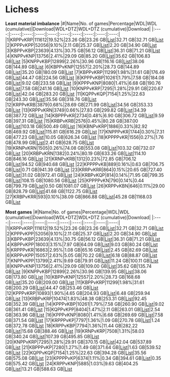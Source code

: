 # Lichess

**Least material imbalance**
|#|Name|No. of games|Percentage|WDL|WDL (cumulative)|Download|WDL+DTZ|WDL+DTZ (cumulative)|Download|
|:----:|:----:|:----:|:----:|:----:|:----:|:----:|:----:|:----:|:----:|
|1|KRPPvKRP|111612|19.52%|23.26 GB|23.26 GB|[List](../download_lists/lichess/material_diff/top-1-wdl.txt)|32.71 GB|32.71 GB|[List](../download_lists/lichess/material_diff/top-1-wdl-dtz.txt)
|2|KPPPvKPP|52056|9.10%|2.11 GB|25.37 GB|[List](../download_lists/lichess/material_diff/top-2-wdl.txt)|2.20 GB|34.90 GB|[List](../download_lists/lichess/material_diff/top-2-wdl-dtz.txt)
|3|KBPPvKBP|23639|4.13%|30.75 GB|56.12 GB|[List](../download_lists/lichess/material_diff/top-3-wdl.txt)|36.31 GB|71.21 GB|[List](../download_lists/lichess/material_diff/top-3-wdl-dtz.txt)
|4|KNPPvKNP|13756|2.41%|29.09 GB|85.20 GB|[List](../download_lists/lichess/material_diff/top-4-wdl.txt)|35.62 GB|106.83 GB|[List](../download_lists/lichess/material_diff/top-4-wdl-dtz.txt)
|5|KNPPvKBP|12899|2.26%|30.96 GB|116.16 GB|[List](../download_lists/lichess/material_diff/top-5-wdl.txt)|38.06 GB|144.89 GB|[List](../download_lists/lichess/material_diff/top-5-wdl-dtz.txt)
|6|KBPPvKNP|12557|2.20%|28.73 GB|144.89 GB|[List](../download_lists/lichess/material_diff/top-6-wdl.txt)|35.20 GB|180.09 GB|[List](../download_lists/lichess/material_diff/top-6-wdl-dtz.txt)
|7|KBPPvKRP|11299|1.98%|31.61 GB|176.49 GB|[List](../download_lists/lichess/material_diff/top-7-wdl.txt)|44.47 GB|224.56 GB|[List](../download_lists/lichess/material_diff/top-7-wdl-dtz.txt)
|8|KPPPvKBP|10261|1.79%|7.58 GB|184.08 GB|[List](../download_lists/lichess/material_diff/top-8-wdl.txt)|9.02 GB|233.58 GB|[List](../download_lists/lichess/material_diff/top-8-wdl-dtz.txt)
|9|KPPPvKNP|8080|1.41%|6.68 GB|190.76 GB|[List](../download_lists/lichess/material_diff/top-9-wdl.txt)|7.58 GB|241.16 GB|[List](../download_lists/lichess/material_diff/top-9-wdl-dtz.txt)
|10|KNPPvKRP|7295|1.28%|29.91 GB|220.67 GB|[List](../download_lists/lichess/material_diff/top-10-wdl.txt)|42.04 GB|283.20 GB|[List](../download_lists/lichess/material_diff/top-10-wdl-dtz.txt)
|11|KQPPvKQP|7154|1.25%|22.63 GB|243.30 GB|[List](../download_lists/lichess/material_diff/top-11-wdl.txt)|35.56 GB|318.76 GB|[List](../download_lists/lichess/material_diff/top-11-wdl-dtz.txt)
|12|KRPPvKRB|3879|0.68%|28.69 GB|271.99 GB|[List](../download_lists/lichess/material_diff/top-12-wdl.txt)|34.56 GB|353.33 GB|[List](../download_lists/lichess/material_diff/top-12-wdl-dtz.txt)
|13|KRPPvKRN|3749|0.66%|27.83 GB|299.82 GB|[List](../download_lists/lichess/material_diff/top-13-wdl.txt)|34.39 GB|387.72 GB|[List](../download_lists/lichess/material_diff/top-13-wdl-dtz.txt)
|14|KBPPPvKR|2734|0.48%|6.90 GB|306.72 GB|[List](../download_lists/lichess/material_diff/top-14-wdl.txt)|9.59 GB|397.31 GB|[List](../download_lists/lichess/material_diff/top-14-wdl-dtz.txt)
|15|KRBPvKRB|2576|0.45%|80.28 GB|387.00 GB|[List](../download_lists/lichess/material_diff/top-15-wdl.txt)|103.18 GB|500.49 GB|[List](../download_lists/lichess/material_diff/top-15-wdl-dtz.txt)
|16|KBNPvKRP|1886|0.33%|82.92 GB|469.92 GB|[List](../download_lists/lichess/material_diff/top-16-wdl.txt)|115.81 GB|616.29 GB|[List](../download_lists/lichess/material_diff/top-16-wdl-dtz.txt)
|17|KNPPPvKR|1744|0.30%|7.31 GB|477.23 GB|[List](../download_lists/lichess/material_diff/top-17-wdl.txt)|10.05 GB|626.34 GB|[List](../download_lists/lichess/material_diff/top-17-wdl-dtz.txt)
|18|KPPPPvKR|1556|0.27%|1.76 GB|478.99 GB|[List](../download_lists/lichess/material_diff/top-18-wdl.txt)|2.41 GB|628.75 GB|[List](../download_lists/lichess/material_diff/top-18-wdl-dtz.txt)
|19|KRNPvKRN|1505|0.26%|74.08 GB|553.08 GB|[List](../download_lists/lichess/material_diff/top-19-wdl.txt)|103.32 GB|732.07 GB|[List](../download_lists/lichess/material_diff/top-19-wdl-dtz.txt)
|20|KRBPvKRN|1382|0.24%|80.19 GB|633.26 GB|[List](../download_lists/lichess/material_diff/top-20-wdl.txt)|114.10 GB|846.16 GB|[List](../download_lists/lichess/material_diff/top-20-wdl-dtz.txt)
|21|KRNPvKRB|1312|0.23%|72.85 GB|706.12 GB|[List](../download_lists/lichess/material_diff/top-21-wdl.txt)|94.52 GB|940.68 GB|[List](../download_lists/lichess/material_diff/top-21-wdl-dtz.txt)
|22|KPPPPvKB|889|0.16%|0.63 GB|706.75 GB|[List](../download_lists/lichess/material_diff/top-22-wdl.txt)|0.71 GB|941.39 GB|[List](../download_lists/lichess/material_diff/top-22-wdl-dtz.txt)
|23|KRRPvKRR|864|0.15%|20.65 GB|727.40 GB|[List](../download_lists/lichess/material_diff/top-23-wdl.txt)|31.02 GB|972.41 GB|[List](../download_lists/lichess/material_diff/top-23-wdl-dtz.txt)
|24|KRBPvKQP|814|0.14%|71.95 GB|799.35 GB|[List](../download_lists/lichess/material_diff/top-24-wdl.txt)|108.15 GB|1080.56 GB|[List](../download_lists/lichess/material_diff/top-24-wdl-dtz.txt)
|25|KPPPPvKN|790|0.14%|0.44 GB|799.79 GB|[List](../download_lists/lichess/material_diff/top-25-wdl.txt)|0.50 GB|1081.07 GB|[List](../download_lists/lichess/material_diff/top-25-wdl-dtz.txt)
|26|KRPPvKBN|646|0.11%|29.00 GB|828.79 GB|[List](../download_lists/lichess/material_diff/top-26-wdl.txt)|41.68 GB|1122.75 GB|[List](../download_lists/lichess/material_diff/top-26-wdl-dtz.txt)
|27|KRBPvKRR|593|0.10%|38.09 GB|866.88 GB|[List](../download_lists/lichess/material_diff/top-27-wdl.txt)|45.28 GB|1168.03 GB|[List](../download_lists/lichess/material_diff/top-27-wdl-dtz.txt)
<br />

**Most games**
|#|Name|No. of games|Percentage|WDL|WDL (cumulative)|Download|WDL+DTZ|WDL+DTZ (cumulative)|Download|
|:----:|:----:|:----:|:----:|:----:|:----:|:----:|:----:|:----:|:----:|
|1|KRPPvKRP|111612|19.52%|23.26 GB|23.26 GB|[List](../download_lists/lichess/most_games/top-1-wdl.txt)|32.71 GB|32.71 GB|[List](../download_lists/lichess/most_games/top-1-wdl-dtz.txt)
|2|KPPPvKPP|52056|9.10%|2.11 GB|25.37 GB|[List](../download_lists/lichess/most_games/top-2-wdl.txt)|2.20 GB|34.90 GB|[List](../download_lists/lichess/most_games/top-2-wdl-dtz.txt)
|3|KBPPvKBP|23639|4.13%|30.75 GB|56.12 GB|[List](../download_lists/lichess/most_games/top-3-wdl.txt)|36.31 GB|71.21 GB|[List](../download_lists/lichess/most_games/top-3-wdl-dtz.txt)
|4|KBPPvKPP|18003|3.15%|7.97 GB|64.09 GB|[List](../download_lists/lichess/most_games/top-4-wdl.txt)|9.03 GB|80.24 GB|[List](../download_lists/lichess/most_games/top-4-wdl-dtz.txt)
|5|KRPPPvKR|16863|2.95%|1.08 GB|65.16 GB|[List](../download_lists/lichess/most_games/top-5-wdl.txt)|2.45 GB|82.69 GB|[List](../download_lists/lichess/most_games/top-5-wdl-dtz.txt)
|6|KRPPvKPP|15057|2.63%|5.05 GB|70.22 GB|[List](../download_lists/lichess/most_games/top-6-wdl.txt)|6.18 GB|88.87 GB|[List](../download_lists/lichess/most_games/top-6-wdl-dtz.txt)
|7|KNPPvKPP|13799|2.41%|9.69 GB|79.91 GB|[List](../download_lists/lichess/most_games/top-7-wdl.txt)|11.24 GB|100.11 GB|[List](../download_lists/lichess/most_games/top-7-wdl-dtz.txt)
|8|KNPPvKNP|13756|2.41%|29.09 GB|109.00 GB|[List](../download_lists/lichess/most_games/top-8-wdl.txt)|35.62 GB|135.74 GB|[List](../download_lists/lichess/most_games/top-8-wdl-dtz.txt)
|9|KNPPvKBP|12899|2.26%|30.96 GB|139.95 GB|[List](../download_lists/lichess/most_games/top-9-wdl.txt)|38.06 GB|173.80 GB|[List](../download_lists/lichess/most_games/top-9-wdl-dtz.txt)
|10|KBPPvKNP|12557|2.20%|28.73 GB|168.68 GB|[List](../download_lists/lichess/most_games/top-10-wdl.txt)|35.20 GB|209.00 GB|[List](../download_lists/lichess/most_games/top-10-wdl-dtz.txt)
|11|KBPPvKRP|11299|1.98%|31.61 GB|200.29 GB|[List](../download_lists/lichess/most_games/top-11-wdl.txt)|44.47 GB|253.46 GB|[List](../download_lists/lichess/most_games/top-11-wdl-dtz.txt)
|12|KPPPvKRP|10893|1.90%|4.65 GB|204.93 GB|[List](../download_lists/lichess/most_games/top-12-wdl.txt)|6.48 GB|259.94 GB|[List](../download_lists/lichess/most_games/top-12-wdl-dtz.txt)
|13|KRBPvKRP|10474|1.83%|48.38 GB|253.31 GB|[List](../download_lists/lichess/most_games/top-13-wdl.txt)|92.45 GB|352.39 GB|[List](../download_lists/lichess/most_games/top-13-wdl-dtz.txt)
|14|KPPPvKBP|10261|1.79%|7.58 GB|260.90 GB|[List](../download_lists/lichess/most_games/top-14-wdl.txt)|9.02 GB|361.41 GB|[List](../download_lists/lichess/most_games/top-14-wdl-dtz.txt)
|15|KQPPvKPP|8404|1.47%|2.11 GB|263.01 GB|[List](../download_lists/lichess/most_games/top-15-wdl.txt)|2.54 GB|363.96 GB|[List](../download_lists/lichess/most_games/top-15-wdl-dtz.txt)
|16|KPPPvKNP|8080|1.41%|6.68 GB|269.69 GB|[List](../download_lists/lichess/most_games/top-16-wdl.txt)|7.58 GB|371.54 GB|[List](../download_lists/lichess/most_games/top-16-wdl-dtz.txt)
|17|KRPPPvKP|7797|1.36%|1.09 GB|270.78 GB|[List](../download_lists/lichess/most_games/top-17-wdl.txt)|1.24 GB|372.78 GB|[List](../download_lists/lichess/most_games/top-17-wdl-dtz.txt)
|18|KRPPvKBP|7794|1.36%|11.44 GB|282.22 GB|[List](../download_lists/lichess/most_games/top-18-wdl.txt)|15.68 GB|388.46 GB|[List](../download_lists/lichess/most_games/top-18-wdl-dtz.txt)
|19|KRNPvKRP|7508|1.31%|58.03 GB|340.24 GB|[List](../download_lists/lichess/most_games/top-19-wdl.txt)|107.39 GB|495.85 GB|[List](../download_lists/lichess/most_games/top-19-wdl-dtz.txt)
|20|KNPPvKRP|7295|1.28%|29.91 GB|370.15 GB|[List](../download_lists/lichess/most_games/top-20-wdl.txt)|42.04 GB|537.89 GB|[List](../download_lists/lichess/most_games/top-20-wdl-dtz.txt)
|21|KBPPPvKP|7280|1.27%|1.49 GB|371.64 GB|[List](../download_lists/lichess/most_games/top-21-wdl.txt)|1.63 GB|539.52 GB|[List](../download_lists/lichess/most_games/top-21-wdl-dtz.txt)
|22|KQPPvKQP|7154|1.25%|22.63 GB|394.28 GB|[List](../download_lists/lichess/most_games/top-22-wdl.txt)|35.56 GB|575.08 GB|[List](../download_lists/lichess/most_games/top-22-wdl-dtz.txt)
|23|KPPPPvKP|6374|1.11%|0.34 GB|394.61 GB|[List](../download_lists/lichess/most_games/top-23-wdl.txt)|0.35 GB|575.42 GB|[List](../download_lists/lichess/most_games/top-23-wdl-dtz.txt)
|24|KRPPvKNP|5885|1.03%|9.63 GB|404.25 GB|[List](../download_lists/lichess/most_games/top-24-wdl.txt)|13.21 GB|588.63 GB|[List](../download_lists/lichess/most_games/top-24-wdl-dtz.txt)
